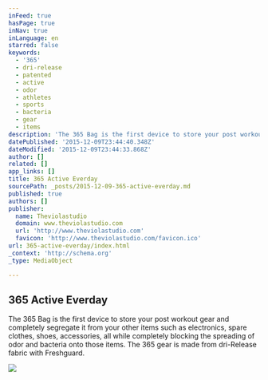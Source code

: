 ```yaml
---
inFeed: true
hasPage: true
inNav: true
inLanguage: en
starred: false
keywords:
  - '365'
  - dri-release
  - patented
  - active
  - odor
  - athletes
  - sports
  - bacteria
  - gear
  - items
description: 'The 365 Bag is the first device to store your post workout gear and completely segregate it from your other items such as electronics, spare clothes, shoes, accessories, all while completely blocking the spreading of odor and bacteria onto those items. The 365 gear is made from dri-Release fabric with Freshguard.'
datePublished: '2015-12-09T23:44:40.348Z'
dateModified: '2015-12-09T23:44:33.868Z'
author: []
related: []
app_links: []
title: 365 Active Everday
sourcePath: _posts/2015-12-09-365-active-everday.md
published: true
authors: []
publisher:
  name: Theviolastudio
  domain: www.theviolastudio.com
  url: 'http://www.theviolastudio.com'
  favicon: 'http://www.theviolastudio.com/favicon.ico'
url: 365-active-everday/index.html
_context: 'http://schema.org'
_type: MediaObject

---
```

<article style=""><h1>365 Active Everday</h1><p>The 365 Bag is the first device to store your post workout gear and completely segregate it from your other items such as electronics, spare clothes, shoes, accessories, all while completely blocking the spreading of odor and bacteria onto those items. The 365 gear is made from dri-Release fabric with Freshguard.</p><img src="https://s3-us-west-2.amazonaws.com/the-grid-img/p/20c54dbe8d2d3a5be9d97b7eafe5f59a896bc02d.png" /></article>